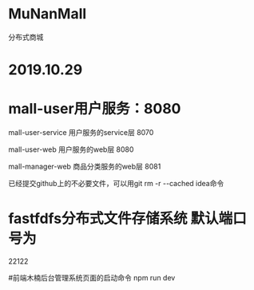 # MuNanMall
分布式商城

# 2019.10.29

# mall-user用户服务：8080

mall-user-service 用户服务的service层 8070 

mall-user-web 用户服务的web层 8080

mall-manager-web 商品分类服务的web层 8081

已经提交github上的不必要文件，可以用git rm -r --cached idea命令

# fastfdfs分布式文件存储系统 默认端口号为 
22122

#前端木楠后台管理系统页面的启动命令
npm run dev
